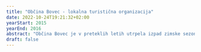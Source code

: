 ```yaml
---
title: "Občina Bovec - lokalna turistična organizacija"
date: 2022-10-24T19:21:32+02:00
yearStart: 2015
yearEnd: 2016
abstract: "Občina Bovec je v preteklih letih utrpela izpad zimske sezone zaradi zaprtja gondolske žičnice na Kanin. Cilj projektnih nalog je raziskati in predlagati projekte, ki bi Občini omogočili hitrejše in uspešnejše uvajanje pozitivnih sprememb v turistični ponudbi."
draft: false
---
```


